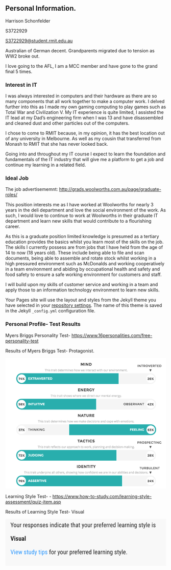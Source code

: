 ## Personal Information. 
Harrison Schonfelder

S3722929

S3722929@student.rmit.edu.au

Australian of German decent. Grandparents migrated due to tension as WW2 broke out. 

I love going to the AFL, I am a MCC member and have gone to the grand final 5 times.

### Interest in IT

I was always interested in computers and their hardware as there are so many components that all work together to make a computer work. I delved further into this as I made my own gaming computing to play games such as Total War and Civilization V. My IT experience is quite limited, I assisted the IT lead at my Dad’s engineering firm when I was 13 and have disassembled and cleaned dust and other particles out of the computers. 


I chose to come to RMIT because, in my opinion, it has the best location out of any university in Melbourne. As well as my cousin that transferred from Monash to RMIT that she has never looked back.


Going into and throughout my IT course I expect to learn the foundation and fundamentals of the IT industry that will give me a platform to get a job and continue my learning in a related field. 



### Ideal Job

The job advertisememnt: http://grads.woolworths.com.au/page/graduate-roles/


This position interests me as I have worked at Woolworths for nearly 3 years in the deli department and love the social environment of the work. As such, I would love to continue to work at Woolworths in their graduate IT department and learn new skills that would contribute to a flourishing career.  


As this is a graduate position limited knowledge is presumed as a tertiary education provides the basics whilst you learn most of the skills on the job. The skills I currently possess are from jobs that I have held from the age of 14 to now (18 years old). These include being able to file and scan documents, being able to assemble and rotate stock whilst working in a high pressured environment such as McDonalds and working cooperatively in a team environment and abiding by occupational health and safety and food safety to ensure a safe working environment for customers and staff.


I will build upon my skills of customer service and working in a team and apply those to an information technology environment to learn new skills. 


Your Pages site will use the layout and styles from the Jekyll theme you have selected in your [repository settings](https://github.com/HarrySchon123/HarrysIntroProfile/settings). The name of this theme is saved in the Jekyll `_config.yml` configuration file.

### Personal Profile- Test Results

Myers Briggs Personality Test- https://www.16personalities.com/free-personality-test

Results of Myers Briggs Test- Protagonist. 


![](Github/MyerBriggs.png)


Learning Style Test- - https://www.how-to-study.com/learning-style-assessment/quiz-item.asp

Results of Learning Style Test- Visual

![](Github/%20LTS.png)
